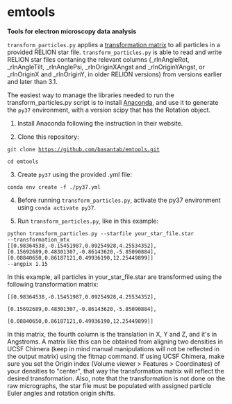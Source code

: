 # emtools
<strong>Tools for electron microscopy data analysis</strong>

<code>transform\_particles.py</code> applies a <a href="https://en.wikipedia.org/wiki/Transformation_matrix">transformation matrix</a> to all particles in a provided RELION star file. <code>transform\_particles.py</code> is able to read and write RELION star files contaning the relevant columns (\_rlnAngleRot, \_rlnAngleTilt, \_rlnAnglePsi, \_rlnOriginXAngst and \_rlnOriginYAngst, or \_rlnOriginX and \_rlnOriginY, in older RELION versions) from versions earlier and later than 3.1.

The easiest way to manage the libraries needed to run the transform_particles.py  script is to install <a href="https://www.anaconda.com/products/individual">Anaconda</a>, and use it to generate the <code>py37</code> environment, with a version scipy that has the Rotation object.

1) Install Anaconda following the instruction in their website.

2) Clone this repository:

<code>git clone https://github.com/basantab/emtools.git</code>

<code>cd emtools</code>

3) Create <code>py37</code> using the provided .yml file:

<code>conda env create -f ./py37.yml</code>

4) Before running <code>transform\_particles.py</code>, activate the py37 environment using <code>conda activate py37</code>.

5) Run <code>transform\_particles.py</code>, like in this example:

<code>python transform\_particles.py --starfile your\_star\_file.star --transformation\_mtx [[0.98364538,-0.15451987,0.09254928,4.25534352],[0.15692689,0.48301307,-0.86143620,-5.85090884],[0.08840650,0.86187121,0.49936190,12.25449899]] --angpix 1.15</code>

In this example, all particles in your\_star\_file.star are transformed using the following transformation matrix:

<code>[[0.98364538,-0.15451987,0.09254928,4.25534352],</code>

<code>[0.15692689,0.48301307,-0.86143620,-5.85090884],</code>

<code>[0.08840650,0.86187121,0.49936190,12.25449899]]</code>

In this matrix, the fourth column is the translation in X, Y and Z, and it's in Angstroms. A matrix like this can be obtained from aligning two densities in UCSF Chimera (keep in mind manual manipulations will not be reflected in the output matrix) using the fitmap command. If using UCSF Chimera, make sure you set the Origin index (Volume viewer \> Features \> Coordinates) of your densities to "center", that way the transformation matrix will reflect the desired transformation. Also, note that the transformation is not done on the raw micrographs, the star file must be populated with assigned particle Euler angles and rotation origin shifts.
